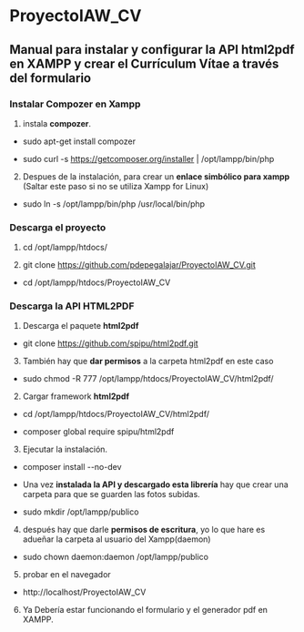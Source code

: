 # ProyectoIAW_CV
## Manual para instalar y configurar la API html2pdf en XAMPP y crear el Currículum Vítae a través del formulario

### Instalar Compozer en Xampp

1. instala **compozer**.

- sudo apt-get install compozer 

- sudo curl -s https://getcomposer.org/installer | /opt/lampp/bin/php

2. Despues  de la instalación, para crear un **enlace simbólico para xampp** (Saltar este paso si no se utiliza Xampp for Linux)

- sudo ln -s /opt/lampp/bin/php /usr/local/bin/php

### Descarga el proyecto

1. cd /opt/lampp/htdocs/

2. git clone https://github.com/pdepegalajar/ProyectoIAW_CV.git

- cd /opt/lampp/htdocs/ProyectoIAW_CV


### Descarga la API HTML2PDF

1. Descarga el paquete **html2pdf**

- git clone https://github.com/spipu/html2pdf.git

3. También hay que **dar permisos** a la carpeta html2pdf en este caso

- sudo chmod -R 777 /opt/lampp/htdocs/ProyectoIAW_CV/html2pdf/

2. Cargar framework **html2pdf**

- cd /opt/lampp/htdocs/ProyectoIAW_CV/html2pdf/

- composer global require spipu/html2pdf

3. Ejecutar la instalación.

- composer install --no-dev

- Una vez **instalada la API y descargado esta librería** hay que crear una carpeta para que se guarden las fotos subidas.

- sudo mkdir /opt/lampp/publico

4. después hay que darle **permisos de escritura**, yo lo que hare es adueñar la carpeta al usuario del Xampp(daemon)

- sudo chown daemon:daemon /opt/lampp/publico

5. probar en el navegador

- http://localhost/ProyectoIAW_CV

6. Ya Debería estar funcionando el formulario y el generador pdf en XAMPP.
